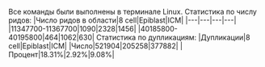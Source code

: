 Все команды были выполнены в терминале Linux.
Статистика по числу ридов:
|Число ридов в области|8 cell|Epiblast|ICM|
|---|---|---|---|
|11347700-11367700|1090|2328|1456|
|40185800-40195800|464|1062|630|
Статистика по дупликациям:
|Дупликации|8 cell|Epiblast|ICM|
|Число|521904|205258|377882|
|Процент|18.31%|2.92%|9.08%|
